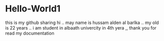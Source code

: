 # Hello-World1
this is my github sharing 
hi .. may name is hussam alden al barlka .. my old is 22 years .. i am student in albaath univercity in 4th yera ,, thank you for read my documentation
